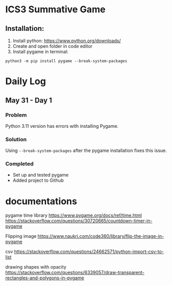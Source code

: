 # ICS3 Summative Game

## Installation:
1. Install python: https://www.python.org/downloads/
2. Create and open folder in code editor
3. Install pygame in terminal:
```console
python3 -m pip install pygame --break-system-packages
```


# Daily Log

## May 31 - Day 1

### Problem
Python 3.11 version has errors with installing Pygame. 

### Solution
Using `--break-system-packages` after the pygame installation fixes this issue.

### Completed
- Set up and tested pygame
- Added project to Github


# documentations
pygame time library
https://www.pygame.org/docs/ref/time.html
https://stackoverflow.com/questions/30720665/countdown-timer-in-pygame

Flipping image
https://www.naukri.com/code360/library/flip-the-image-in-pygame

csv
https://stackoverflow.com/questions/24662571/python-import-csv-to-list

drawing shapes with opacity
https://stackoverflow.com/questions/6339057/draw-transparent-rectangles-and-polygons-in-pygame